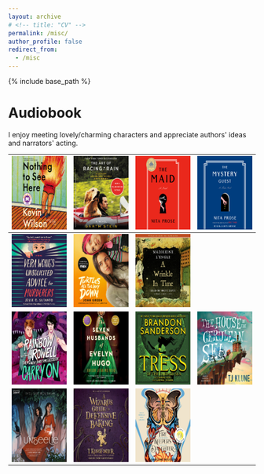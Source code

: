 ```yaml
---
layout: archive
# <!-- title: "CV" -->
permalink: /misc/
author_profile: false
redirect_from:
  - /misc
---
```


{% include base_path %}

Audiobook
======
I enjoy meeting lovely/charming characters and appreciate authors' ideas and narrators' acting.<br/>
<!-- <img src='/images/audiobook/500x300.jpg'> <img src='/images/audiobook/500x300.jpg'> -->
| ![Image 1](/images/audiobook/fire.jpg) | ![Image 2](/images/audiobook/dog.jpg) | ![Image 3](/images/audiobook/molly.jpg) | ![Image 4](/images/audiobook/molly-guest.jpg) |
|----------------------------------|----------------------------------|----------------------------------|----------------------------------|
| ![Image 5](/images/audiobook/murderadv.jpg) | ![Image 6](/images/audiobook/turtle.jpg) | ![Image 7](/images/audiobook/wrinkleintime.jpg) | |
| ![Image 8](/images/audiobook/carryon.jpg) | ![Image 9](/images/audiobook/hugo.jpg) | ![Image 10](/images/audiobook/tress.jpg) | ![Image 11](/images/audiobook/sea.jpg) | |
| ![Image 12](/images/audiobook/unseelie.jpg) | ![Image 13](/images/audiobook/magicbake.jpg) | ![Image 14](/images/audiobook/firekeeper.jpg) | |


<!-- This is an item in your portfolio. It can be have images or nice text. If you name the file .md, it will be parsed as markdown. If you name the file .html, it will be parsed as HTML.  -->
